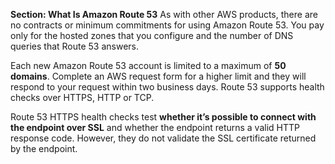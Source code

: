 **Section: What Is Amazon Route 53**
As with other AWS products, there are no contracts or minimum commitments for using Amazon Route 53. You pay only for the hosted zones that you configure and the number of DNS queries that Route 53 answers.

Each new Amazon Route 53 account is limited to a maximum of **50 domains**. Complete an AWS request form for a higher limit and they will respond to your request within two business days. Route 53 supports health checks over HTTPS, HTTP or TCP. 

Route 53 HTTPS health checks test **whether it’s possible to connect with the endpoint over SSL** and whether the endpoint returns a valid HTTP response code. However, they do not validate the SSL certificate returned by the endpoint.